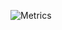 ![Metrics](https://beta-metrics.lecoq.io/m1tyya?template=classic&base.hireable=true&base.metadata=0&isocalendar=1&activity=1&base=header%2C%20activity%2C%20community%2C%20repositories%2C%20metadata&base.indepth=false&base.hireable=true&base.skip=false&isocalendar=false&isocalendar.duration=full-year&activity=false&activity.limit=5&activity.load=300&activity.days=14&activity.visibility=all&activity.timestamps=true&activity.filter=all&config.timezone=Europe%2FWarsaw)
